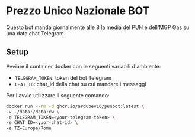 # Prezzo Unico Nazionale BOT

Questo bot manda giornalmente alle 8 la media del PUN e dell'MGP Gas su una
data chat Telegram.

## Setup

Avviare il container docker con le seguenti variabili d'ambiente:

- `TELEGRAM_TOKEN`: token del bot Telegram
- `CHAT_ID`: chat_id della chat su cui mandare i messaggi

Per l'avvio utilizzare il seguente comando:

```bash
docker run --rm -d ghcr.io/ardubev16/punbot:latest \
-v ./data:/data:rw \
-e TELEGRAM_TOKEN=<your-telegram-token> \
-e CHAT_ID=<yuor-chat-id> \
-e TZ=Europe/Rome
```
